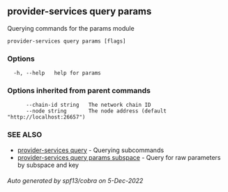 ## provider-services query params

Querying commands for the params module

```
provider-services query params [flags]
```

### Options

```
  -h, --help   help for params
```

### Options inherited from parent commands

```
      --chain-id string   The network chain ID
      --node string       The node address (default "http://localhost:26657")
```

### SEE ALSO

* [provider-services query](provider-services_query.md)	 - Querying subcommands
* [provider-services query params subspace](provider-services_query_params_subspace.md)	 - Query for raw parameters by subspace and key

###### Auto generated by spf13/cobra on 5-Dec-2022
